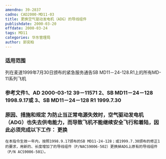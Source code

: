```yaml
---
amendno: 39-2837  
cadno: CAD2000-MD11-03  
title: 更换空气驱动发电机（ADG）的导线组件  
publishdate: 2000-03-20  
effdate: 2000-03-24  
tags: MD11  
categories: 华东管理局  
author: 郭奕柏  
---
```

  
### 适用范围  
列在麦道1999年7月30日颁布的紧急服务通告SB MD11－24-128.R1上的所有MD-11系列飞机  
  
<!--more-->  
### 参考文件1、AD 2000-03-12 39－11571 2、SB MD11－24－128 1998.9.17或 3、SB MD11－24－128 R1 1999.7.30  
  
### 原因、措施和规定     为防止当正常电源失效时，空气驱动发电机（ADG）也失去供电能力，而导致飞机不能继续安全飞行和着陆，因此必须完成以下工作： 更换  
    在本指令生效一年内，按照1998.9.17颁布的SB MD11-24-128；或1999.7.30颁布的修正1的要求，用新的、长度增加了的导线组件（P/NACS9006-502）更换掉ADG上原有的导线组件（P/N ACS9006-501）。  
